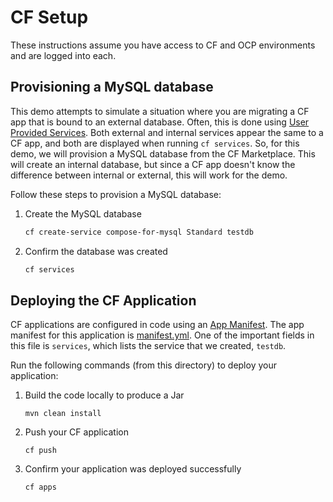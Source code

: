 # CF Setup
These instructions assume you have access to CF and OCP environments and are logged into each.

## Provisioning a MySQL database
This demo attempts to simulate a situation where you are migrating a CF app that is bound to an external database. Often, this is done using [User Provided Services](https://docs.cloudfoundry.org/devguide/services/user-provided.html). Both external and internal services appear the same to a CF app, and both are displayed when running `cf services`. So, for this demo, we will provision a MySQL database from the CF Marketplace. This will create an internal database, but since a CF app doesn't know the difference between internal or external, this will work for the demo.

Follow these steps to provision a MySQL database:
1. Create the MySQL database
   ```bash
   cf create-service compose-for-mysql Standard testdb
   ```
1. Confirm the database was created
   ```bash
   cf services
   ```

## Deploying the CF Application
CF applications are configured in code using an [App Manifest](https://docs.cloudfoundry.org/devguide/deploy-apps/manifest.html). The app manifest for this application is [manifest.yml](./manifest.yml). One of the important fields in this file is `services`, which lists the service that we created, `testdb`.

Run the following commands (from this directory) to deploy your application:
1. Build the code locally to produce a Jar
   ```
   mvn clean install
   ```
1. Push your CF application
   ```
   cf push
   ```
1. Confirm your application was deployed successfully
   ```
   cf apps
   ```